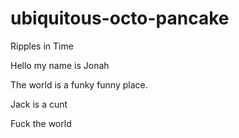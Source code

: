 # ubiquitous-octo-pancake
Ripples in Time

Hello my name is Jonah

The world is a funky funny place.

Jack is a cunt

Fuck the world
